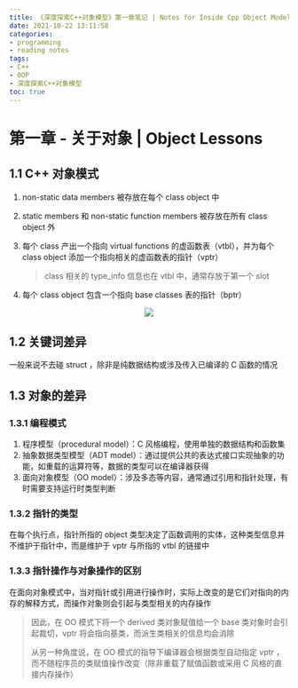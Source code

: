 ```yaml
---
title: 《深度探索C++对象模型》第一章笔记 | Notes for Inside Cpp Object Model Chapter 01
date: 2021-10-22 13:11:58
categories:
- programming
- reading notes
tags:
- C++
- OOP
- 深度探索C++对象模型
toc: true
---
```


# 第一章 - 关于对象 | Object Lessons

## 1.1 C++ 对象模式

1. non-static data members 被存放在每个 class object 中
2. static members 和 non-static function members 被存放在所有 class object 外
3. 每个 class 产出一个指向 virtual functions 的虚函数表（vtbl），并为每个 class object 添加一个指向相关的虚函数表的指针（vptr）
   
    > class 相关的 type_info 信息也在 vtbl 中，通常存放于第一个 slot
    > 
4. 每个 class object 包含一个指向 base classes 表的指针（bptr）

<center><img src="example.png" style="max-height: 40vh"/></center>


## 1.2 关键词差异

一般来说不去碰 struct ，除非是纯数据结构或涉及传入已编译的 C 函数的情况

## 1.3 对象的差异

### 1.3.1 编程模式

1. 程序模型（procedural model）：C 风格编程，使用单独的数据结构和函数集
2. 抽象数据类型模型（ADT model）：通过提供公共的表达式接口实现抽象的功能，如重载的运算符等，数据的类型可以在编译器获得
3. 面向对象模型（OO model）：涉及多态等内容，通常通过引用和指针处理，有时需要支持运行时类型判断

### 1.3.2 指针的类型

在每个执行点，指针所指的 object 类型决定了函数调用的实体，这种类型信息并不维护于指针中，而是维护于 vptr 与所指的 vtbl 的链接中

### 1.3.3 指针操作与对象操作的区别

在面向对象模式中，当对指针或引用进行操作时，实际上改变的是它们对指向的内存的解释方式，而操作对象则会引起与类型相关的内存操作

> 因此，在 OO 模式下将一个 derived 类对象赋值给一个 base 类对象时会引起裁切，vptr 将会指向基类，而派生类相关的信息均会消除
> 
> 从另一种角度说，在 OO 模式的指导下编译器会根据类型自动指定 vptr ，而不随程序员的类赋值操作改变（除非重载了赋值函数或采用 C 风格的直接内存操作）
